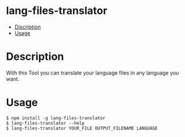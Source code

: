 # lang-files-translator

<!-- toc -->

-   [Discription](#description)
-   [Usage](#usage)
<!-- tocstop -->

# Description

<!-- description -->

With this Tool you can translate your language files in any language you want.

<!-- descriptionstop -->

# Usage

<!-- usage -->

```sh-session
$ npm install -g lang-files-translator
$ lang-files-translator --help
$ lang-files-translator YOUR_FILE OUTPUT_FILENAME LANGUAGE
```

<!-- usagestop -->
